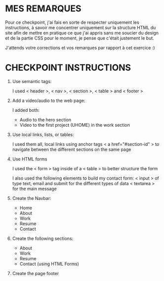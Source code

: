 # MES REMARQUES

Pour ce checkpoint, j'ai fais en sorte de respecter uniquement les
instructions, à savoir me concentrer uniquement sur la structure HTML
du site afin de mettre en pratique ce que j'ai appris sans me soucier
du design et de la partie CSS pour le moment, je pense que c'était
justement le but.

J'attends votre corrections et vos remarques par rapport à cet exercice :)

# CHECKPOINT INSTRUCTIONS

1. Use semantic tags:

   I used < header >, < nav >, < section >, < table > and < footer >

2. Add a video/audio to the web page:

   I added both:

   - Audio to the hero section
   - Video to the first project (UHOME) in the work section

3. Use local links, lists, or tables:

   I used them all, local links using anchor tags < a href="#section-id" >
   to navigate between the different sections on the same page

4. Use HTML forms

   I used the < form > tag inside of a < table > to better structure the form

   I also used the following elements to build my contact form:
   < input > of type text, email and submit for the different types of data
   < textarea > for the main message

5. Create the Navbar:

   - Home
   - About
   - Work
   - Resume
   - Contact

6. Create the following sections:

   - About
   - Work
   - Resume
   - Contact (using HTML Forms)

7. Create the page footer
